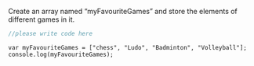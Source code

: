 Create an array named “myFavouriteGames” and store the elements of different games in it.

```javascript
//please write code here
```

```solution
var myFavouriteGames = ["chess", "Ludo", "Badminton", "Volleyball"];
console.log(myFavouriteGames);
```
